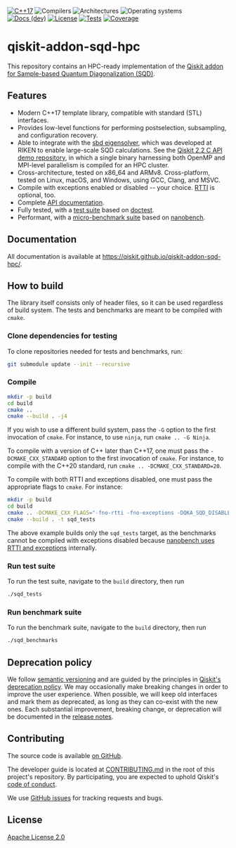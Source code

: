 [![C++17](https://img.shields.io/badge/C++17%20or%20later-%2300599C.svg?logo=c%2B%2B&logoColor=white)](#)
![Compilers](https://img.shields.io/badge/%F0%9F%94%A8%20Compilers-GCC%20%7C%20Clang%20%7C%20MSVC-informational)
![Architectures](https://img.shields.io/badge/%E2%9A%99%EF%B8%8F%20Architectures-x86__64%20%7C%20ARMv8-informational)
![Operating systems](https://img.shields.io/badge/%F0%9F%92%BB%20Operating_systems-Linux%20%7C%20macOS%20%7C%20Windows-informational)
<br/>
[![Docs (dev)](https://img.shields.io/badge/%F0%9F%93%84%20Docs-stable-blue.svg)](https://qiskit.github.io/qiskit-addon-sqd-hpc/)
[![License](https://img.shields.io/github/license/Qiskit/qiskit-addon-sqd-hpc?label=License)](LICENSE.txt)
[![Tests](https://github.com/Qiskit/qiskit-addon-sqd-hpc/actions/workflows/test_latest_versions.yml/badge.svg)](https://github.com/Qiskit/qiskit-addon-sqd-hpc/actions/workflows/test_latest_versions.yml)
[![Coverage](https://coveralls.io/repos/github/Qiskit/qiskit-addon-sqd-hpc/badge.svg?branch=main)](https://coveralls.io/github/Qiskit/qiskit-addon-sqd-hpc?branch=main)

# qiskit-addon-sqd-hpc

This repository contains an HPC-ready implementation of the [Qiskit addon for Sample-based Quantum Diagonalization (SQD)](https://github.com/Qiskit/qiskit-addon-sqd).

## Features

- Modern C++17 template library, compatible with standard (STL) interfaces.
- Provides low-level functions for performing postselection, subsampling, and configuration recovery.
- Able to integrate with the [sbd eigensolver](https://github.com/r-ccs-cms/sbd), which was developed at RIKEN to enable large-scale SQD calculations.  See the [Qiskit 2.2 C API demo repository](https://github.com/qiskit-community/qiskit-capi-demo), in which a single binary harnessing both OpenMP and MPI-level parallelism is compiled for an HPC cluster.
- Cross-architecture, tested on x86_64 and ARMv8.  Cross-platform, tested on Linux, macOS, and Windows, using GCC, Clang, and MSVC.
- Compile with exceptions enabled or disabled -- your choice.  [RTTI](https://en.wikipedia.org/wiki/Run-time_type_information) is optional, too.
- Complete [API documentation](https://qiskit.github.io/qiskit-addon-sqd-hpc/).
- Fully tested, with a [test suite](test/) based on [doctest](https://github.com/doctest/doctest).
- Performant, with a [micro-benchmark suite](benchmark/) based on [nanobench](https://github.com/martinus/nanobench).

## Documentation

All documentation is available at https://qiskit.github.io/qiskit-addon-sqd-hpc/.

## How to build

The library itself consists only of header files, so it can be used regardless of build system.  The tests and benchmarks are meant to be compiled with `cmake`.

### Clone dependencies for testing

To clone repositories needed for tests and benchmarks, run:

```sh
git submodule update --init --recursive
```

### Compile

```sh
mkdir -p build
cd build
cmake ..
cmake --build . -j4
```

If you wish to use a different build system, pass the `-G` option to the first invocation of `cmake`.  For instance, to use `ninja`, run `cmake .. -G Ninja`.

To compile with a version of C++ later than C++17, one must pass the `-DCMAKE_CXX_STANDARD` option to the first invocation of `cmake`.  For instance, to compile with the C++20 standard, run `cmake .. -DCMAKE_CXX_STANDARD=20`.

To compile with both RTTI and exceptions disabled, one must pass the appropriate flags to `cmake`.  For instance:

```sh
mkdir -p build
cd build
cmake .. -DCMAKE_CXX_FLAGS="-fno-rtti -fno-exceptions -DQKA_SQD_DISABLE_EXCEPTIONS=1 -DDOCTEST_CONFIG_NO_EXCEPTIONS_BUT_WITH_ALL_ASSERTS"
cmake --build . -t sqd_tests
```

The above example builds only the `sqd_tests` target, as the benchmarks cannot be compiled with exceptions disabled because [nanobench uses RTTI and exceptions](https://github.com/martinus/nanobench/pull/125) internally.

### Run test suite

To run the test suite, navigate to the `build` directory, then run

```sh
./sqd_tests
```

### Run benchmark suite

To run the benchmark suite, navigate to the `build` directory, then run

```sh
./sqd_benchmarks
```

## Deprecation policy

We follow [semantic versioning](https://semver.org/) and are guided by the principles in
[Qiskit's deprecation policy](https://github.com/Qiskit/qiskit/blob/main/DEPRECATION.md).
We may occasionally make breaking changes in order to improve the user experience.
When possible, we will keep old interfaces and mark them as deprecated, as long as they can co-exist with the
new ones.
Each substantial improvement, breaking change, or deprecation will be documented in the
[release notes](https://qiskit.github.io/qiskit-addon-sqd-hpc/release-notes.html).

## Contributing

The source code is available [on GitHub](https://github.com/Qiskit/qiskit-addon-sqd-hpc).

The developer guide is located at [CONTRIBUTING.md](https://github.com/Qiskit/qiskit-addon-sqd-hpc/blob/main/CONTRIBUTING.md)
in the root of this project's repository.
By participating, you are expected to uphold Qiskit's [code of conduct](https://github.com/Qiskit/qiskit/blob/main/CODE_OF_CONDUCT.md).

We use [GitHub issues](https://github.com/Qiskit/qiskit-addon-sqd-hpc/issues) for tracking requests and bugs.

## License

[Apache License 2.0](LICENSE.txt)
